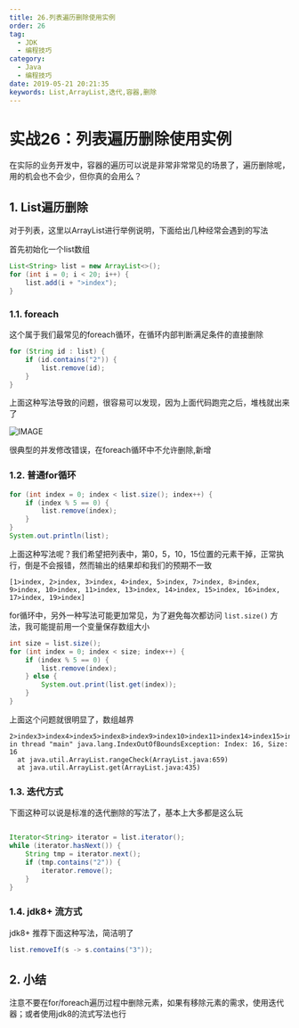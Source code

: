 ```yaml
---
title: 26.列表遍历删除使用实例
order: 26
tag:
  - JDK
  - 编程技巧
category:
  - Java
  - 编程技巧
date: 2019-05-21 20:21:35
keywords: List,ArrayList,迭代,容器,删除
---
```


# 实战26：列表遍历删除使用实例

在实际的业务开发中，容器的遍历可以说是非常非常常见的场景了，遍历删除呢，用的机会也不会少，但你真的会用么？

<!-- more -->

## 1. List遍历删除

对于列表，这里以ArrayList进行举例说明，下面给出几种经常会遇到的写法

首先初始化一个list数组

```java
List<String> list = new ArrayList<>();
for (int i = 0; i < 20; i++) {
    list.add(i + ">index");
}
```

### 1.1. foreach

这个属于我们最常见的foreach循环，在循环内部判断满足条件的直接删除

```java
for (String id : list) {
    if (id.contains("2")) {
        list.remove(id);
    }
}
```

上面这种写法导致的问题，很容易可以发现，因为上面代码跑完之后，堆栈就出来了

![IMAGE](https://blog.hhui.top/hexblog/imgs/190521/00.jpg)

很典型的并发修改错误，在foreach循环中不允许删除,新增

### 1.2. 普通for循环

```java
for (int index = 0; index < list.size(); index++) {
    if (index % 5 == 0) {
        list.remove(index);
    }
}
System.out.println(list);
```

上面这种写法呢？我们希望把列表中，第0，5，10，15位置的元素干掉，正常执行，倒是不会报错，然而输出的结果却和我们的预期不一致

```
[1>index, 2>index, 3>index, 4>index, 5>index, 7>index, 8>index, 9>index, 10>index, 11>index, 13>index, 14>index, 15>index, 16>index, 17>index, 19>index]
```


for循环中，另外一种写法可能更加常见，为了避免每次都访问 `list.size()` 方法，我可能提前用一个变量保存数组大小

```java
int size = list.size();
for (int index = 0; index < size; index++) {
    if (index % 5 == 0) {
        list.remove(index);
    } else {
        System.out.print(list.get(index));
    }
}
```

上面这个问题就很明显了，数组越界

```
2>index3>index4>index5>index8>index9>index10>index11>index14>index15>index16>index17>indexException in thread "main" java.lang.IndexOutOfBoundsException: Index: 16, Size: 16
  at java.util.ArrayList.rangeCheck(ArrayList.java:659)
  at java.util.ArrayList.get(ArrayList.java:435)
```

### 1.3. 迭代方式

下面这种可以说是标准的迭代删除的写法了，基本上大多都是这么玩

```java

Iterator<String> iterator = list.iterator();
while (iterator.hasNext()) {
    String tmp = iterator.next();
    if (tmp.contains("2")) {
        iterator.remove();
    }
}
```

### 1.4. jdk8+ 流方式

jdk8+ 推荐下面这种写法，简洁明了

```java
list.removeIf(s -> s.contains("3"));
```

## 2. 小结

注意不要在for/foreach遍历过程中删除元素，如果有移除元素的需求，使用迭代器；或者使用jdk8的流式写法也行

